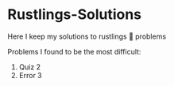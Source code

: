 # Rustlings-Solutions
Here I keep my solutions to rustlings :crab: problems

Problems I found to be the most difficult:
1. Quiz 2
2. Error 3